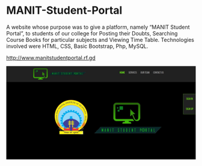 # MANIT-Student-Portal
A website whose purpose was to give a
platform, namely “MANIT Student Portal”, to students of our college
for Posting their Doubts, Searching Course Books for particular
subjects and Viewing Time Table. Technologies involved were HTML, CSS, Basic Bootstrap, Php, MySQL.  

http://www.manitstudentportal.rf.gd

![Screenshot](Screenshots/ss1.jpg)
